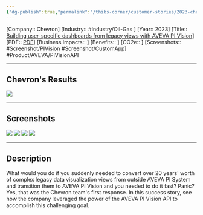 ```yaml
---
{"dg-publish":true,"permalink":"/thibs-corner/customer-stories/2023-chevron-building-user-specific-dashboards-from-legacy-views-with-aveva-pi-vision/","noteIcon":""}
---
```


[Company:: Chevron]
[Industry:: #Industry/Oil-Gas ]
[Year:: 2023]
[Title:: [Building user-specific dashboards from legacy views with AVEVA PI Vision](https://resources.osisoft.com/presentations/chevron--building-user-specific-dashboards-from-legacy-views-with-aveva%E2%84%A2-pi-vision%E2%84%A2/)]
[PDF:: [PDF](https://cdn.osisoft.com/osi/presentations/2023-AVEVA-San-Francisco/UC23NA-1PSU04-Chevron-Johnson-Chevron-Building-user-specific-dashboards-from-legacy-views-with--PI-Vision.pdf)]
[Business Impacts:: ]
[Benefits:: ]
[CO2e:: ]
[Screenshots:: #Screenshot/PIVision #Screenshot/CustomApp] 
#Product/AVEVA/PIVisionAPI

---
## Chevron's Results
![](https://i.imgur.com/rrzzlLu.png)

---
## Screenshots
![](https://i.imgur.com/m09FcNP.png)
![](https://i.imgur.com/yl4wIci.png)
![](https://i.imgur.com/kIdjJKa.png)
![](https://i.imgur.com/sEQLlby.png)

---
## Description
What would you do if you suddenly needed to convert over 20 years' worth of complex legacy data visualization views from outside AVEVA PI System and transition them to AVEVA PI Vision and you needed to do it fast? Panic? Yes, that was the Chevron team's first response. In this success story, see how the company leveraged the power of the AVEVA PI Vision API to accomplish this challenging goal.
